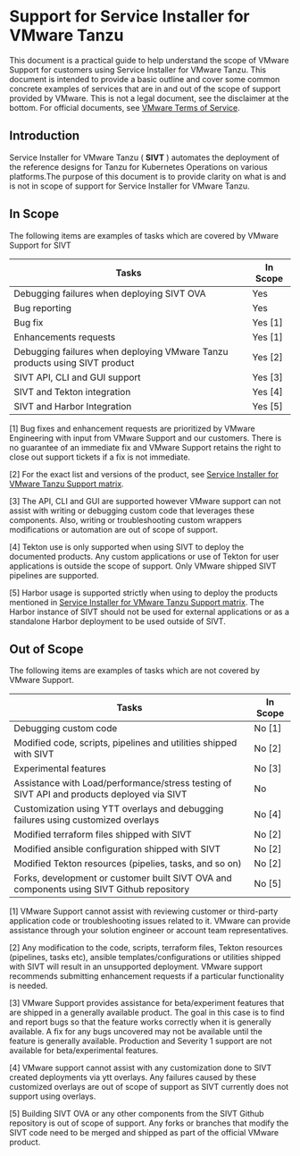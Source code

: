 # Support for Service Installer for VMware Tanzu

This document is a practical guide to help understand the scope of VMware Support for customers using Service Installer for VMware Tanzu. This document is intended to provide a basic outline and cover some common concrete examples of services that are in and out of the scope of support provided by VMware. This is not a legal document, see the disclaimer at the bottom. For official documents, see [VMware Terms of Service](https://www.vmware.com/download/eula.html).

## Introduction

Service Installer for VMware Tanzu ( **SIVT** ) automates the deployment of the reference designs for Tanzu for Kubernetes Operations on various platforms.The purpose of this document is to provide clarity on what is and is not in scope of support for Service Installer for VMware Tanzu.

## In Scope

The following items are examples of tasks which are covered by VMware Support for SIVT

| **Tasks** | **In Scope** |
| --- | --- |
| Debugging failures when deploying SIVT OVA | Yes |
| Bug reporting | Yes |
| Bug fix | Yes [1] |
| Enhancements requests | Yes [1] |
| Debugging failures when deploying VMware Tanzu products using SIVT product | Yes [2] |
| SIVT API, CLI and GUI support | Yes [3] |
| SIVT and Tekton integration | Yes [4] |
| SIVT and Harbor Integration | Yes [5] |

[1]  Bug fixes and enhancement requests are prioritized by VMware Engineering with input from VMware Support and our customers. There is no guarantee of an immediate fix and VMware Support retains the right to close out support tickets if a fix is not immediate.

[2]  For the exact list and versions of the product, see [Service Installer for VMware Tanzu Support matrix](https://docs.vmware.com/en/Service-Installer-for-VMware-Tanzu/2.1.0/service-installer/GUID-index.html#service-installer-for-vmware-tanzu-support-matrix-3).

[3] The API, CLI and GUI are supported however VMware support can not assist with writing or debugging custom code that leverages these components. Also, writing or troubleshooting custom wrappers modifications or automation are out of scope of support.

[4] Tekton use is only supported when using SIVT to deploy the documented products. Any custom applications or use of Tekton for user applications is outside the scope of support. Only VMware shipped SIVT pipelines are supported.

[5] Harbor usage is supported strictly when using to deploy the products mentioned in [Service Installer for VMware Tanzu Support matrix](https://docs.vmware.com/en/Service-Installer-for-VMware-Tanzu/2.1.0/service-installer/GUID-index.html#service-installer-for-vmware-tanzu-support-matrix-3). The Harbor instance of SIVT should not be used for external applications or as a standalone Harbor deployment to be used outside of SIVT.

## Out of Scope

The following items are examples of tasks which are not covered by VMware Support.

| **Tasks** | **In Scope** |
| --- | --- |
| Debugging custom code | No [1] |
| Modified code, scripts, pipelines and utilities shipped with SIVT | No [2] |
| Experimental features | No [3] |
| Assistance with Load/performance/stress testing of SIVT API and products deployed via SIVT | No |
| Customization using YTT overlays and debugging failures using customized overlays | No [4] |
| Modified terraform files shipped with SIVT | No [2] |
| Modified ansible configuration shipped with SIVT | No [2] |
| Modified Tekton resources (pipelies, tasks, and so on) | No [2] |
| Forks, development or customer built SIVT OVA and components using SIVT Github repository | No [5] |

[1] VMware Support cannot assist with reviewing customer or third-party application code or troubleshooting issues related to it. VMware can provide assistance through your solution engineer or account team representatives.

[2] Any modification to the code, scripts, terraform files, Tekton resources (pipelines, tasks etc), ansible templates/configurations or utilities shipped with SIVT will result in an unsupported deployment. VMware support recommends submitting enhancement requests if a particular functionality is needed.

[3] VMware Support provides assistance for beta/experiment features that are shipped in a generally available product. The goal in this case is to find and report bugs so that the feature works correctly when it is generally available. A fix for any bugs uncovered may not be available until the feature is generally available. Production and Severity 1 support are not available for beta/experimental features.

[4] VMware support cannot assist with any customization done to SIVT created deployments via ytt overlays. Any failures caused by these customized overlays are out of scope of support as SIVT currently does not support using overlays.

[5] Building SIVT OVA or any other components from the SIVT Github repository is out of scope of support. Any forks or branches that modify the SIVT code need to be merged and shipped as part of the official VMware product.